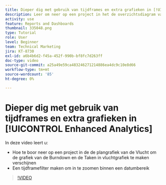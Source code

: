 ```yaml
---
title: Dieper dig met gebruik van tijdframes en extra grafieken in [!UICONTROL Enhanced Analytics]
description: Leer om neer op een project in het de overzichtsdiagram van de Vlucht te boren om de Grafiek van de Instorting en de Taken in vluchtgrafiek te maken verschijnen in Workfront.
activity: use
feature: Reports and Dashboards
thumbnail: 335048.png
type: Tutorial
role: User
level: Beginner
team: Technical Marketing
jira: KT-8730
exl-id: a6b4b6d2-f45a-452f-990b-bf8fc7d263ff
doc-type: video
source-git-commit: a25a49e59ca483246271214886ea4dc9c10e8d66
workflow-type: tm+mt
source-wordcount: '85'
ht-degree: 0%

---
```


# Dieper dig met gebruik van tijdframes en extra grafieken in [!UICONTROL Enhanced Analytics]

In deze video leert u:

* Hoe te boor neer op een project in de de plangrafiek van de Vlucht om de grafiek van de Burndown en de Taken in vluchtgrafiek te maken verschijnen
* Een tijdframefilter maken om in te zoomen binnen een datumbereik

>[!VIDEO](https://video.tv.adobe.com/v/335048/?quality=12&learn=on)
